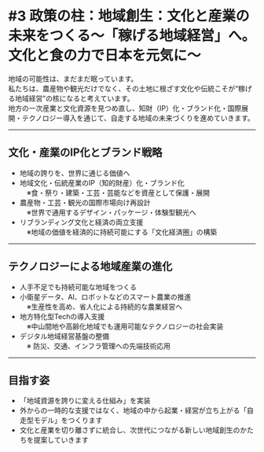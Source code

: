 # #3 政策の柱：地域創生：文化と産業の未来をつくる～「稼げる地域経営」へ。文化と食の力で日本を元気に～

地域の可能性は、まだまだ眠っています。  
私たちは、農産物や観光だけでなく、その土地に根ざす文化や伝統こそが“稼げる地域経営”の核になると考えています。  
地方の一次産業と文化資源を見つめ直し、知財（IP）化・ブランド化・国際展開・テクノロジー導入を通じて、自走する地域の未来づくりを進めていきます。

---

## 文化・産業のIP化とブランド戦略

- 地域の誇りを、世界に通じる価値へ  
- 地域文化・伝統産業のIP（知的財産）化・ブランド化  
　※食・祭り・建築・工芸・芸能などを資産として保護・展開  
- 農産物・工芸・観光の国際市場向け再設計  
　※世界で通用するデザイン・パッケージ・体験型観光へ  
- リブランディング文化と経済の両立支援  
　※地域の価値を経済的に持続可能にする「文化経済圏」の構築  

---

## テクノロジーによる地域産業の進化

- 人手不足でも持続可能な地域をつくる  
- 小衛星データ、AI、ロボットなどのスマート農業の推進  
　※生産性を高め、省人化による持続的な農業経営へ  
- 地方特化型Techの導入支援  
　※中山間地や高齢化地域でも運用可能なテクノロジーの社会実装  
- デジタル地域経営基盤の整備  
　※ 防災、交通、インフラ管理への先端技術応用  

---

## 目指す姿

- 「地域資源を誇りに変える仕組み」を実装  
- 外からの一時的な支援ではなく、地域の中から起業・経営が立ち上がる「自走型モデル」をつくります  
- 文化と産業を切り離さずに統合し、次世代につながる新しい地域創生のかたちを提案していきます
